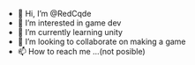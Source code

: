 - 👋 Hi, I’m @RedCqde
- 👀 I’m interested in game dev
- 🌱 I’m currently learning unity
- 💞️ I’m looking to collaborate on making a game
- 📫 How to reach me ...(not posible)
